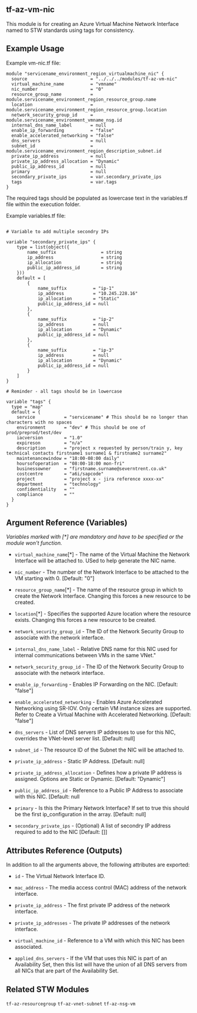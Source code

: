 tf-az-vm-nic
-----

This module is for creating an Azure Virtual Machine Network Interface named to STW standards using tags for consistency.

Example Usage
-----

Example vm-nic.tf file:

```hcl
module "servicename_environment_region_virtualmachine_nic" {
  source                        = "../../../modules/tf-az-vm-nic"
  virtual_machine_name          = "vmname"
  nic_number                    = "0"
  resource_group_name           = module.servicename_environment_region_resource_group.name
  location                      = module.servicename_environment_region_resource_group.location
  network_security_group_id     = module.servicename_environment_vmname_nsg.id
  internal_dns_name_label       = null
  enable_ip_forwarding          = "false"
  enable_accelerated_networking = "false"
  dns_servers                   = null
  subnet_id                     = module.servicename_environment_region_description_subnet.id
  private_ip_address            = null
  private_ip_address_allocation = "Dynamic"
  public_ip_address_id          = null
  primary                       = null
  secondary_private_ips         = var.secondary_private_ips
  tags                          = var.tags
}
```
The required tags should be populated as lowercase text in the variables.tf file within the execution folder.

Example variables.tf file:

```hcl

# Variable to add multiple secondry IPs

variable "secondary_private_ips" {
    type = list(object({
        name_suffix                 = string
        ip_address                  = string
        ip_allocation               = string
        public_ip_address_id        = string
    }))
    default = [
        {
            name_suffix          = "ip-1"
            ip_address           = "10.245.228.16"
            ip_allocation        = "Static"
            public_ip_address_id = null
        },
        {
            name_suffix          = "ip-2"
            ip_address           = null
            ip_allocation        = "Dynamic"
            public_ip_address_id = null
        },
        {
            name_suffix          = "ip-3"
            ip_address           = null
            ip_allocation        = "Dynamic"
            public_ip_address_id = null
        }
    ]
}

# Reminder - all tags should be in lowercase

variable "tags" {
  type = "map"
  default = {
    service           = "servicename" # This should be no longer than characters with no spaces
    environment       = "dev" # This should be one of prod/preprod/test/dev
    iacversion        = "1.0"
    expireson         = "n/a"
    description       = "project x requested by person/train y, key technical contacts firstname1 surname1 & firstname2 surname2"
    maintenancewindow = "18:00-08:00 daily"
    hoursofoperation  = "08:00-18:00 mon-fri"
    businessowner     = "firstname.surname@severntrent.co.uk"
    costcentre        = "a6i/sapcode"
    project           = "project x - jira reference xxxx-xx"
    department        = "technology"
    confidentiality   = ""
    compliance        = ""
  }
}
```

Argument Reference (Variables)
---------
_Variables marked with [*] are mandatory and have to be specified or the module won't function._

 - `virtual_machine_name`[*] - The name of the Virtual Machine the Network Interface will be attached to.  USed to help generate the NIC name.

 - `nic_number` - The number of the Network Interface to be attached to the VM starting with 0. [Default: "0"]

 - `resource_group_name`[*] - The name of the resource group in which to create the Network Interface. Changing this forces a new resource to be created.

 - `location`[*] - Specifies the supported Azure location where the resource exists. Changing this forces a new resource to be created.

 - `network_security_group_id` - The ID of the Network Security Group to associate with the network interface.

 - `internal_dns_name_label` - Relative DNS name for this NIC used for internal communications between VMs in the same VNet."

 - `network_security_group_id` - The ID of the Network Security Group to associate with the network interface.

 - `enable_ip_forwarding` - Enables IP Forwarding on the NIC. [Default: "false"]

 - `enable_accelerated_networking` - Enables Azure Accelerated Networking using SR-IOV. Only certain VM instance sizes are supported. Refer to Create a Virtual Machine with Accelerated Networking. [Default: "false"]

 - `dns_servers` - List of DNS servers IP addresses to use for this NIC, overrides the VNet-level server list. [Default: null]

 - `subnet_id` - The resource ID of the Subnet the NIC will be attached to.

 - `private_ip_address` - Static IP Address. [Default: null]

 - `private_ip_address_allocation` - Defines how a private IP address is assigned. Options are Static or Dynamic. [Default: "Dynamic"]

 - `public_ip_address_id` - Reference to a Public IP Address to associate with this NIC. [Default: null

 - `primary` - Is this the Primary Network Interface? If set to true this should be the first ip_configuration in the array. [Default: null]

- `secondary_private_ips` - (Optional) A list of secondry IP address required to add to the NIC [Default: []]

Attributes Reference (Outputs)
---------
In addition to all the arguments above, the following attributes are exported:

 - `id` - The Virtual Network Interface ID.

 - `mac_address` - The media access control (MAC) address of the network interface.

 - `private_ip_address` - The first private IP address of the network interface.

 - `private_ip_addresses` - The private IP addresses of the network interface.

 - `virtual_machine_id` - Reference to a VM with which this NIC has been associated.

 - `applied_dns_servers` - If the VM that uses this NIC is part of an Availability Set, then this list will have the union of all DNS servers from all NICs that are part of the Availability Set.
 

Related STW Modules
---------

`tf-az-resourcegroup`
`tf-az-vnet-subnet`
`tf-az-nsg-vm`